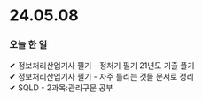# 24.05.08
### 오늘  한 일
✔ 정보처리산업기사 필기 - 정처기 필기 21년도 기출 풀기 <br>
✔ 정보처리산업기사 필기 - 자주 틀리는 것들 문서로 정리 <br>
✔ SQLD - 2과목:관리구문 공부 <br>
